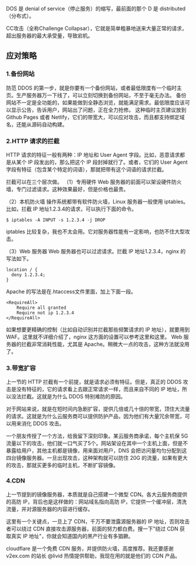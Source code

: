 DOS 是 denial of service（停止服务）的缩写，最前面的那个 D 是 distributed （分布式）。


CC攻击（全称Challenge Collapsar），它就是简单粗暴地送来大量正常的请求，超出服务器的最大承受量，导致宕机。


## 应对策略
### 1.备份网站
防范 DDOS 的第一步，就是你要有一个备份网站，或者最低限度有一个临时主页。生产服务器万一下线了，可以立刻切换到备份网站，不至于毫无办法。
备份网站不一定是全功能的，如果能做到全静态浏览，就能满足需求。最低限度应该可以显示公告，告诉用户，网站出了问题，正在全力抢修。
这种临时主页建议放到 Github Pages 或者 Netlify，它们的带宽大，可以应对攻击，而且都支持绑定域名，还能从源码自动构建。
### 2.HTTP 请求的拦截
HTTP 请求的特征一般有两种：IP 地址和 User Agent 字段。比如，恶意请求都是从某个 IP 段发出的，那么把这个 IP 段封掉就行了。或者，它们的 User Agent 字段有特征（包含某个特定的词语），那就把带有这个词语的请求拦截。


拦截可以在三个层次做。
（1）专用硬件
Web 服务器的前面可以架设硬件防火墙，专门过滤请求。这种效果最好，但是价格也最贵。


（2）本机防火墙
操作系统都带有软件防火墙，Linux 服务器一般使用 iptables。比如，拦截 IP 地址1.2.3.4的请求，可以执行下面的命令。
```
$ iptables -A INPUT -s 1.2.3.4 -j DROP
```
iptables 比较复杂，我也不太会用。它对服务器性能有一定影响，也防不住大型攻击。


（3）Web 服务器
Web 服务器也可以过滤请求。拦截 IP 地址1.2.3.4，nginx 的写法如下。
```
location / {
  deny 1.2.3.4;
}
```
Apache 的写法是在.htaccess文件里面，加上下面一段。
```
<RequireAll>
    Require all granted
    Require not ip 1.2.3.4
</RequireAll>
```
如果想要更精确的控制（比如自动识别并拦截那些频繁请求的 IP 地址），就要用到 WAF。这里就不详细介绍了，nginx 这方面的设置可以参考这里和这里。
Web 服务器的拦截非常消耗性能，尤其是 Apache。稍微大一点的攻击，这种方法就没用了。


### 3.带宽扩容
上一节的 HTTP 拦截有一个前提，就是请求必须有特征。但是，真正的 DDOS 攻击是没有特征的，它的请求看上去跟正常请求一样，而且来自不同的 IP 地址，所以没法拦截。这就是为什么 DDOS 特别难防的原因。


对于网站来说，就是在短时间内急剧扩容，提供几倍或几十倍的带宽，顶住大流量的请求。这就是为什么云服务商可以提供防护产品，因为他们有大量冗余带宽，可以用来消化 DDOS 攻击。


一个朋友传授了一个方法，给我留下深刻印象。某云服务商承诺，每个主机保 5G 流量以下的攻击，他们就一口气买了5个。网站架设在其中一个主机上面，但是不暴露给用户，其他主机都是镜像，用来面对用户，DNS 会把访问量均匀分配到这四台镜像服务器。一旦出现攻击，这种架构就可以防住 20G 的流量，如果有更大的攻击，那就买更多的临时主机，不断扩容镜像。


### 4.CDN
上一节提到的镜像服务器，本质就是自己搭建一个微型 CDN。各大云服务商提供的高防 IP，背后也是这样做的：网站域名指向高防 IP，它提供一个缓冲层，清洗流量，并对源服务器的内容进行缓存。


这里有一个关键点，一旦上了 CDN，千万不要泄露源服务器的 IP 地址，否则攻击者可以绕过 CDN 直接攻击源服务器，前面的努力都白费。搜一下"绕过 CDN 获取真实 IP 地址"，你就会知道国内的黑产行业有多猖獗。


cloudflare 是一个免费 CDN 服务，并提供防火墙，高度推荐。我还要感谢 v2ex.com 的站长 @livid 热情提供帮助，我现在用的就是他们的 CDN 产品。